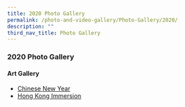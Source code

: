```yaml
---
title: 2020 Photo Gallery
permalink: /photo-and-video-gallery/Photo-Gallery/2020/
description: ""
third_nav_title: Photo Gallery
---
```

### 2020 Photo Gallery

#### Art Gallery

* [Chinese New Year](/files/chinese%20new%20year.pdf)
* [Hong Kong Immersion](/files/Hong%20Kong%20Immersion.pdf)